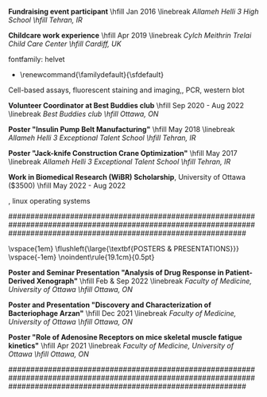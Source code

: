 
**Fundraising event participant**  \hfill Jan 2016 \linebreak
_Allameh Helli 3 High School \hfill Tehran, IR_

**Childcare work experience** \hfill Apr 2019 \linebreak
_Cylch Meithrin Trelai Child Care Center \hfill Cardiff, UK_

fontfamily: helvet
  - \renewcommand{\familydefault}{\sfdefault}

Cell-based assays, 
fluorescent staining and imaging,, PCR, western blot


**Volunteer Coordinator at Best Buddies club** \hfill Sep 2020 - Aug 2022 \linebreak 
_Best Buddies club \hfill Ottawa, ON_



**Poster "Insulin Pump Belt Manufacturing"** \hfill May 2018 \linebreak 
_Allameh Helli 3 Exceptional Talent School \hfill Tehran, IR_

**Poster "Jack-knife Construction Crane Optimization"** \hfill May 2017 \linebreak 
_Allameh Helli 3 Exceptional Talent School \hfill Tehran, IR_



**Work in Biomedical Research (WiBR) Scholarship**, University of Ottawa ($3500) \hfill May 2022 - Aug 2022

, linux operating systems




######################################################################################################################################################################

\vspace{1em}
\flushleft{\large{\textbf{POSTERS \& PRESENTATIONS}}} \vspace{-1em}
\noindent\rule{19.1cm}{0.5pt}

**Poster and Seminar Presentation "Analysis of Drug Response in Patient-Derived Xenograph"** \hfill Feb \& Sep 2022 \linebreak
_Faculty of Medicine, University of Ottawa \hfill Ottawa, ON_

**Poster and Presentation "Discovery and Characterization of Bacteriophage Arzan"** \hfill Dec 2021 \linebreak 
_Faculty of Medicine, University of Ottawa \hfill Ottawa, ON_

**Poster "Role of Adenosine Receptors on mice skeletal muscle fatigue kinetics"** \hfill Apr 2021 \linebreak 
_Faculty of Medicine, University of Ottawa \hfill Ottawa, ON_

######################################################################################################################################################################
